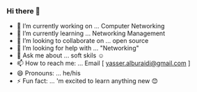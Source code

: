 ### Hi there 👋


- 🔭 I’m currently working on ... Computer Networking 
- 🌱 I’m currently learning ... Networking Management 
- 👯 I’m looking to collaborate on ... open source 
- 🤔 I’m looking for help with ... "Networking"
- 💬 Ask me about ... soft skils ☺️
- 📫 How to reach me: ... Email [ yasser.alburaidi@gmail.com ] 
- 😄 Pronouns: ...  he/his
- ⚡ Fun fact: ... 'm excited to learn anything new 😊

